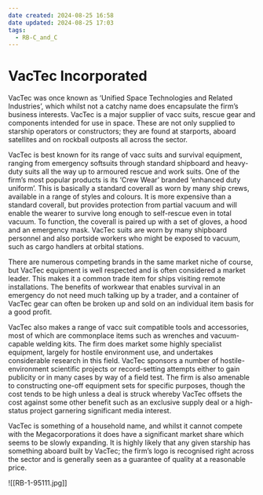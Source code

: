 ```yaml
---
date created: 2024-08-25 16:58
date updated: 2024-08-25 17:03
tags:
  - RB-C_and_C
---
```


# VacTec Incorporated

VacTec was once known as ‘Unified Space Technologies and Related Industries’, which whilst not a catchy name does encapsulate the firm’s business interests. VacTec is a major supplier of vacc suits, rescue gear and components intended for use in space. These are not only supplied to starship operators or constructors; they are found at starports, aboard satellites and on rockball outposts all across the sector.

VacTec is best known for its range of vacc suits and survival equipment, ranging from emergency softsuits through standard shipboard and heavy-duty suits all the way up to armoured rescue and work suits. One of the firm’s most popular products is its ‘Crew Wear’ branded
‘enhanced duty uniform’. This is basically a standard coverall as worn by many ship crews, available in a range of styles and colours. It is more expensive than a standard coverall, but provides protection from partial vacuum and will enable the wearer to survive long enough to self-rescue even in total vacuum. To function, the coverall is paired up with a set of gloves, a hood and an emergency mask. VacTec suits are worn by many shipboard personnel and also portside workers who might be exposed to vacuum, such as cargo handlers at orbital stations.

There are numerous competing brands in the same market niche of course, but VacTec equipment is well respected and is often considered a market leader. This makes it a common trade item for ships visiting remote installations. The benefits of workwear that enables survival in an emergency do not need much talking up by a trader, and a container of VacTec gear can often be broken up and sold on an individual item basis for a good profit.

VacTec also makes a range of vacc suit compatible tools and accessories, most of which are commonplace items such as wrenches and vacuum-capable welding kits. The firm does market some highly specialist equipment, largely for hostile environment use, and undertakes considerable research in this field. VacTec sponsors a number of hostile-environment scientific projects or record-setting attempts either to gain publicity or in many cases by way of a field test. The firm is also amenable to constructing one-off equipment sets for specific purposes, though the cost tends to be high unless a deal is struck whereby VacTec offsets the cost against some other benefit such as an exclusive supply deal or a high-status project garnering significant media interest.

VacTec is something of a household name, and whilst it cannot compete with the Megacorporations it does have a significant market share which seems to be slowly expanding. It is highly likely that any given starship has something aboard built by VacTec; the firm’s logo is recognised right across the sector and is generally seen as a guarantee of quality at a reasonable price.

![[RB-1-95111.jpg]]

